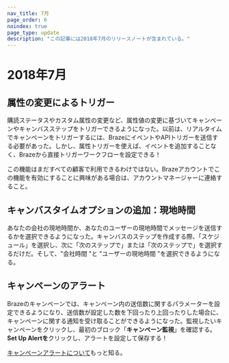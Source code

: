 ```yaml
---
nav_title: 7月
page_order: 6
noindex: true
page_type: update
description: "この記事には2018年7月のリリースノートが含まれている。"
---
```

# 2018年7月

## 属性の変更によるトリガー

購読ステータスやカスタム属性の変更など、属性値の変更に基づいてキャンペーンやキャンバスステップをトリガーできるようになった。以前は、リアルタイムでキャンペーンをトリガーするには、BrazeにイベントやAPIトリガーを送信する必要があった。しかし、属性トリガーを使えば、イベントを追加することなく、Brazeから直接トリガーワークフローを設定できる！

この機能はまだすべての顧客で利用できるわけではない。Brazeアカウントでこの機能を有効にすることに興味がある場合は、アカウントマネージャーに連絡すること。

## キャンバスタイムオプションの追加：現地時間

あなたの会社の現地時間か、あなたのユーザーの現地時間でメッセージを送信するかを選択できるようになった。キャンバスのステップを作成する際、「スケジュール」を選択し、次に「次のステップで」または「次のステップで」を選択するだけだ。そして、"会社時間 "と "ユーザーの現地時間 "を選択できるようになる。

## キャンペーンのアラート

Brazeのキャンペーンでは、キャンペーン内の送信数に関するパラメーターを設定できるようになり、送信数が設定した数を下回ったり上回ったりした場合に、キャンペーンに関する通知を受け取ることができるようになった。監視したいキャンペーンをクリックし、最初のブロック「**キャンペーン監視**」を確認する。**Set Up Alertを**クリックし、アラートを設定して保存する！ 

[キャンペーンアラートについて]({{site.baseurl}}/user_guide/engagement_tools/campaigns/scheduling_and_organizing/campaign_alerts/#campaign-alerts)もっと知る。
